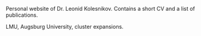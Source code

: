 Personal website of Dr. Leonid Kolesnikov. Contains a short CV and a list of publications.

LMU, Augsburg University, cluster expansions.
